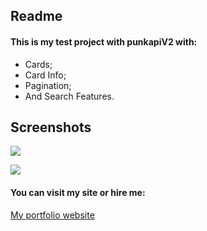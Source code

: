 ## Readme

#### This is my test project with punkapiV2 with:

- Cards;
- Card Info;
- Pagination;
- And Search Features.

## Screenshots

![](https://drive.google.com/uc?export=view&id=1i7bvOfXcdpKGUDxMNhItCiB22fyL-IuP)

![](https://drive.google.com/uc?export=view&id=1IRl4-u2cdGBqjVtVG-6goHFSKteSMkk_)

#### You can visit my site or hire me:
[My portfolio website](https://evgeniykozlov.netlify.app/)